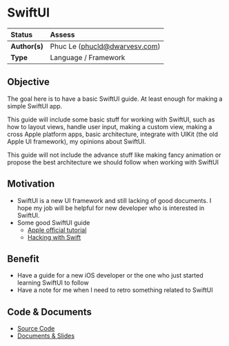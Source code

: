 # SwiftUI

| Status        | Assess                        |
| :------------ | :---------------------------- |
| **Author(s)** | Phuc Le (phucld@dwarvesv.com) |
| **Type**      | Language / Framework          |

## Objective
The goal here is to have a basic SwiftUI guide. At least enough for making a simple SwiftUI app.

This guide will include some basic stuff for working with SwiftUI, such as how to layout views, handle user input, making a custom view, making a cross Apple platform apps, basic architecture, integrate with UIKit (the old Apple UI framework), my opinions about SwiftUI.

This guide will not include the advance stuff like making fancy animation or propose the best architecture we should follow when working with SwiftUI

## Motivation
- SwiftUI is a new UI framework and still lacking of good documents. I hope my job will be helpful for new developer who is interested in SwiftUI.
- Some good SwiftUI guide
    - [Apple official tutorial](https://developer.apple.com/tutorials/swiftui/)
    - [Hacking with Swift](https://www.hackingwithswift.com/quick-start/swiftui/)

## Benefit
- Have a guide for a new iOS developer or the one who just started learning SwiftUI to follow
- Have a note for me when I need to retro something related to SwiftUI

## Code & Documents
- [Source Code](src)
- [Documents & Slides](slide)
